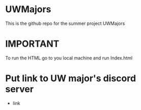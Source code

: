 # UWMajors
This is the github repo for the summer project UWMajors

# IMPORTANT
To run the HTML go to you local machine and run Index.html

# Put link to UW major's discord server 
* link
